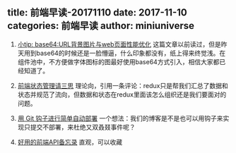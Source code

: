title: 前端早读-20171110
date: 2017-11-10
categories: 前端早读
author: miniuniverse
---
1. [小tip: base64:URL背景图片与web页面性能优化](http://www.zhangxinxu.com/wordpress/2012/04/base64-url-image-%E5%9B%BE%E7%89%87-%E9%A1%B5%E9%9D%A2%E6%80%A7%E8%83%BD%E4%BC%98%E5%8C%96/)
这篇文章以前读过，但是昨天用到base64的时候还是一脸懵逼，什么印象都没有，纸上得来终觉浅。在组件池中，不方便做字体图标的图最好使用base64方式引入，相信大家都已经知道了。

2. [前端状态管理请三思](https://juejin.im/post/59fd94475188254115703461)
理论向，引用一条评论：redux只是帮我们汇总了数据和状态并规范了流向，但数据和状态在redux里面该怎么组织还是我们要面对的问题。

3. [用 Git 钩子进行简单自动部署](https://aotu.io/notes/2017/04/10/githooks/)
一个想法：我们的博客是不是也可以用钩子来实现只提交不部署，来杜绝又双叒叕事件呢？

4. [好用的前端API备忘录](https://juejin.im/entry/5a0149a9f265da431f4a7999)
直观，可以收藏